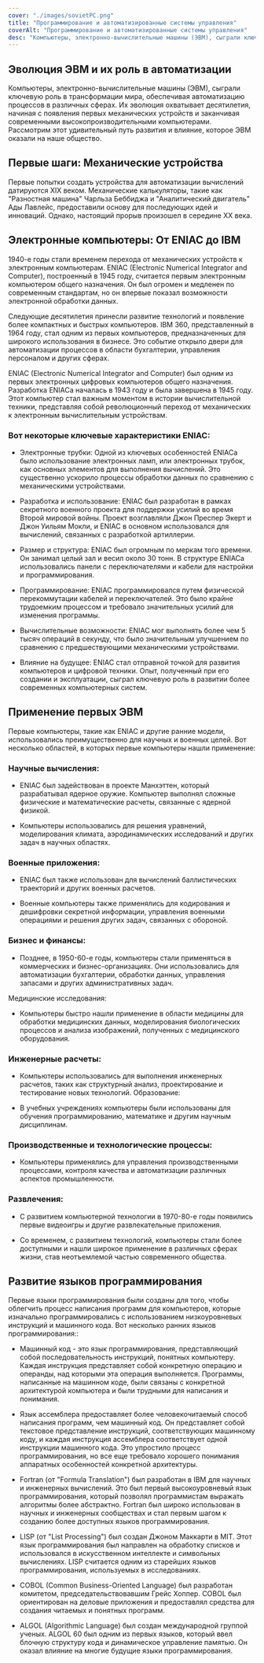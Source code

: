 ```yaml
---
cover: "./images/sovietPC.png"
title: "Программирование и автоматизированные системы управления"
coverAlt: "Программирование и автоматизированные системы управления"
desc: "Компьютеры, электронно-вычислительные машины (ЭВМ), сыграли ключевую роль в трансформации мира, обеспечивая автоматизацию процессов в различных сферах."
---
```


## Эволюция ЭВМ и их роль в автоматизации

Компьютеры, электронно-вычислительные машины (ЭВМ), сыграли ключевую роль в трансформации мира, обеспечивая автоматизацию процессов в различных сферах. Их эволюция охватывает десятилетия, начиная с появления первых механических устройств и заканчивая современными высокопроизводительными компьютерами. Рассмотрим этот удивительный путь развития и влияние, которое ЭВМ оказали на наше общество.

## Первые шаги: Механические устройства

Первые попытки создать устройства для автоматизации вычислений датируются XIX веком. Механические калькуляторы, такие как "Разностная машина" Чарльза Беббиджа и "Аналитический двигатель" Ады Лавлейс, предоставили основу для последующих идей и инноваций. Однако, настоящий прорыв произошел в середине XX века.

## Электронные компьютеры: От ENIAC до IBM

1940-е годы стали временем перехода от механических устройств к электронным компьютерам. ENIAC (Electronic Numerical Integrator and Computer), построенный в 1945 году, считается первым электронным компьютером общего назначения. Он был огромен и медленен по современным стандартам, но он впервые показал возможности электронной обработки данных.

Следующие десятилетия принесли развитие технологий и появление более компактных и быстрых компьютеров. IBM 360, представленный в 1964 году, стал одним из первых компьютеров, предназначенных для широкого использования в бизнесе. Это событие открыло двери для автоматизации процессов в области бухгалтерии, управления персоналом и других сферах.

ENIAC (Electronic Numerical Integrator and Computer) был одним из первых электронных цифровых компьютеров общего назначения. Разработка ENIACа началась в 1943 году и была завершена в 1945 году. Этот компьютер стал важным моментом в истории вычислительной техники, представляя собой революционный переход от механических к электронным вычислительным устройствам.

### Вот некоторые ключевые характеристики ENIAC:

- Электронные трубки: Одной из ключевых особенностей ENIACа было использование электронных ламп, или электронных трубок, как основных элементов для выполнения вычислений. Это существенно ускорило процессы обработки данных по сравнению с механическими устройствами.

- Разработка и использование: ENIAC был разработан в рамках секретного военного проекта для поддержки усилий во время Второй мировой войны. Проект возглавляли Джон Преспер Экерт и Джон Уильям Мокли, и ENIAC в основном использовался для вычислений, связанных с разработкой артиллерии.

- Размер и структура: ENIAC был огромным по меркам того времени. Он занимал целый зал и весил около 30 тонн. В структуре ENIACа использовались панели с переключателями и кабели для настройки и программирования.

- Программирование: ENIAC программировался путем физической перекоммутации кабелей и переключателей. Это было крайне трудоемким процессом и требовало значительных усилий для изменения программы.

- Вычислительные возможности: ENIAC мог выполнять более чем 5 тысяч операций в секунду, что было значительным улучшением по сравнению с предшествующими механическими устройствами.

- Влияние на будущее: ENIAC стал отправной точкой для развития компьютеров и цифровой техники. Опыт, полученный при его создании и эксплуатации, сыграл ключевую роль в развитии более современных компьютерных систем.

## Применение первых ЭВМ

Первые компьютеры, такие как ENIAC и другие ранние модели, использовались преимущественно для научных и военных целей. Вот несколько областей, в которых первые компьютеры нашли применение:

### Научные вычисления:

- ENIAC был задействован в проекте Манхэттен, который разрабатывал ядерное оружие. Компьютер выполнял сложные физические и математические расчеты, связанные с ядерной физикой.

- Компьютеры использовались для решения уравнений, моделирования климата, аэродинамических исследований и других задач в научных областях.

### Военные приложения:

- ENIAC был также использован для вычислений баллистических траекторий и других военных расчетов.

- Военные компьютеры также применялись для кодирования и дешифровки секретной информации, управления военными операциями и решения других задач, связанных с обороной.

### Бизнес и финансы:

- Позднее, в 1950-60-е годы, компьютеры стали применяться в коммерческих и бизнес-организациях. Они использовались для автоматизации бухгалтерии, обработки данных, управления запасами и других административных задач.

Медицинские исследования:

- Компьютеры быстро нашли применение в области медицины для обработки медицинских данных, моделирования биологических процессов и анализа изображений, полученных с медицинского оборудования.

### Инженерные расчеты:

- Компьютеры использовались для выполнения инженерных расчетов, таких как структурный анализ, проектирование и тестирование новых технологий.
  Образование:

- В учебных учреждениях компьютеры были использованы для обучения программированию, математике и другим научным дисциплинам.

### Производственные и технологические процессы:

- Компьютеры применялись для управления производственными процессами, контроля качества и автоматизации различных аспектов промышленности.

### Развлечения:

- С развитием компьютерной технологии в 1970-80-е годы появились первые видеоигры и другие развлекательные приложения.

- Со временем, с развитием технологий, компьютеры стали более доступными и нашли широкое применение в различных сферах жизни, став неотъемлемой частью современного общества.

## Развитие языков программирования

Первые языки программирования были созданы для того, чтобы облегчить процесс написания программ для компьютеров, которые изначально программировались с использованием низкоуровневых инструкций и машинного кода. Вот несколько ранних языков программирования::

- Машинный код - это язык программирования, представляющий собой последовательность инструкций, понятных компьютеру. Каждая инструкция представляет собой конкретную операцию и операнды, над которыми эта операция выполняется. Программы, написанные на машинном коде, были связаны с конкретной архитектурой компьютера и были трудными для написания и понимания.

- Язык ассемблера предоставляет более человекочитаемый способ написания программ, чем машинный код. Он представляет собой текстовое представление инструкций, соответствующих машинному коду, и каждая инструкция ассемблера соответствует одной инструкции машинного кода. Это упростило процесс программирования, но все еще требовало хорошего понимания аппаратных особенностей конкретной архитектуры.

- Fortran (от "Formula Translation") был разработан в IBM для научных и инженерных вычислений. Это был первый высокоуровневый язык программирования, который позволял программистам выражать алгоритмы более абстрактно. Fortran был широко использован в научных и инженерных сообществах и стал первым шагом к созданию более доступных языков программирования.

- LISP (от "List Processing") был создан Джоном Маккарти в MIT. Этот язык программирования был направлен на обработку списков и использовался в искусственном интеллекте и символьных вычислениях. LISP считается одним из старейших языков программирования, используемых в исследованиях.

- COBOL (Common Business-Oriented Language) был разработан комитетом, председательствовавшим Грейс Хоппер. COBOL был ориентирован на деловые приложения и предоставлял средства для создания читаемых и понятных программ.

- ALGOL (Algorithmic Language) был создан международной группой ученых. ALGOL 60 был одним из первых языков, который ввел блочную структуру кода и динамическое управление памятью. Он оказал влияние на многие будущие языки программирования.

